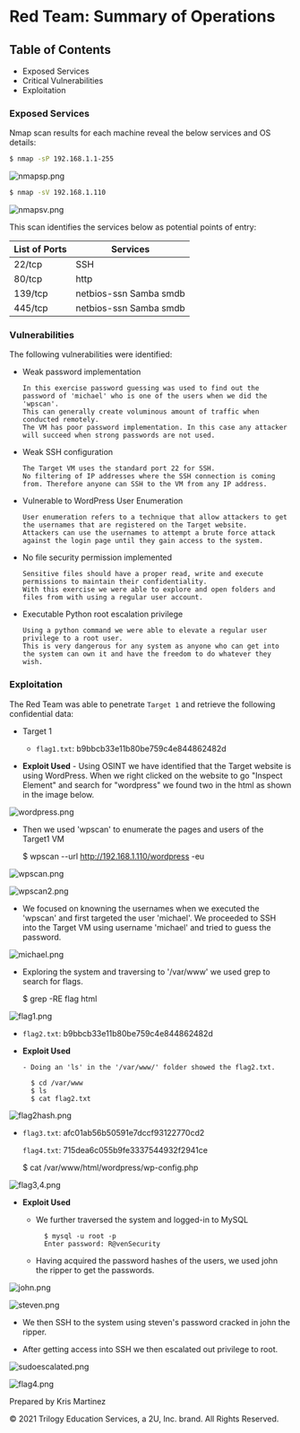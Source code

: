 # Red Team: Summary of Operations

## Table of Contents
- Exposed Services
- Critical Vulnerabilities
- Exploitation

### Exposed Services


Nmap scan results for each machine reveal the below services and OS details:

```bash
$ nmap -sP 192.168.1.1-255
```
![nmapsp.png](https://github.com/krisyslab/ThirdProject/blob/f1352bff20be756a318ad185690589a3d0503887/images/nmapsp.PNG)

```bash
$ nmap -sV 192.168.1.110
```
![nmapsv.png](https://github.com/krisyslab/ThirdProject/blob/3bf8dea1035f77c35cb41acb0eec110af16f806a/images/nmapsv.PNG)


This scan identifies the services below as potential points of entry:

| List of Ports  | Services               | 
|----------------|------------------------|
| 22/tcp         | SSH                    | 
| 80/tcp         | http                   |
| 139/tcp        | netbios-ssn Samba smdb | 
| 445/tcp        | netbios-ssn Samba smdb | 


### Vulnerabilities

The following vulnerabilities were identified:

  - Weak password implementation

        In this exercise password guessing was used to find out the password of 'michael' who is one of the users when we did the 'wpscan'. 
        This can generally create voluminous amount of traffic when conducted remotely.
        The VM has poor password implementation. In this case any attacker will succeed when strong passwords are not used.

  - Weak SSH configuration

        The Target VM uses the standard port 22 for SSH.      
        No filtering of IP addresses where the SSH connection is coming from. Therefore anyone can SSH to the VM from any IP address.

  - Vulnerable to WordPress User Enumeration

        User enumeration refers to a technique that allow attackers to get the usernames that are registered on the Target website.
        Attackers can use the usernames to attempt a brute force attack against the login page until they gain access to the system.

  - No file security permission implemented

        Sensitive files should have a proper read, write and execute permissions to maintain their confidentiality. 
        With this exercise we were able to explore and open folders and files from with using a regular user account. 

  - Executable Python root escalation privilege 

        Using a python command we were able to elevate a regular user privilege to a root user. 
        This is very dangerous for any system as anyone who can get into the system can own it and have the freedom to do whatever they wish.

### Exploitation
 

The Red Team was able to penetrate `Target 1` and retrieve the following confidential data:
- Target 1
  - `flag1.txt`: b9bbcb33e11b80be759c4e844862482d

- **Exploit Used**
      - Using OSINT we have identified that the Target website is using WordPress. 
        When we right clicked on the website to go "Inspect Element" and search for "wordpress" we found two in the html as shown in the image below. 

![wordpress.png](https://github.com/krisyslab/ThirdProject/blob/64820315047f7039a054604e52f37ee6f31d2e16/images/wordpress.PNG)

  - Then we used 'wpscan' to enumerate the pages and users of the Target1 VM

      $ wpscan --url http://192.168.1.110/wordpress -eu

![wpscan.png](https://github.com/krisyslab/ThirdProject/blob/0a8440f1018e4a39d9c0b69f61ee2b9b1ba97567/images/wpscan.PNG)

![wpscan2.png](https://github.com/krisyslab/ThirdProject/blob/0a8440f1018e4a39d9c0b69f61ee2b9b1ba97567/images/wpscan2.PNG)

  - We focused on knowning the usernames when we executed the 'wpscan' and first targeted the user 'michael'. 
        We proceeded to SSH into the Target VM using username 'michael' and tried to guess the password.
      
![michael.png](https://github.com/krisyslab/ThirdProject/blob/1a1ceff35d03fc7adfde5f8a2b9c83830a69e864/images/michael.PNG)

  - Exploring the system and traversing to '/var/www' we used grep to search for flags.

      $ grep -RE flag html

![flag1.png](https://github.com/krisyslab/ThirdProject/blob/b5084ee3fa1d9fd63045ac162e5b6d52f48efad8/images/flag1.PNG)

  - `flag2.txt`: b9bbcb33e11b80be759c4e844862482d
      
- **Exploit Used**

      - Doing an 'ls' in the '/var/www/' folder showed the flag2.txt.

    ```
      $ cd /var/www
      $ ls
      $ cat flag2.txt
    ```
 ![flag2hash.png](https://github.com/krisyslab/ThirdProject/blob/fd6a47e873f21d4f535d415f2c90ae1e43ec76ee/images/flag2hash.PNG)   
      

  - `flag3.txt`: afc01ab56b50591e7dccf93122770cd2

    `flag4.txt`: 715dea6c055b9fe3337544932f2941ce
      
    $ cat /var/www/html/wordpress/wp-config.php

![flag3,4.png](https://github.com/krisyslab/ThirdProject/blob/fd6a47e873f21d4f535d415f2c90ae1e43ec76ee/images/flag3and4.PNG)



- **Exploit Used**

    - We further traversed the system and logged-in to MySQL
      ```
        $ mysql -u root -p
        Enter password: R@venSecurity
      ```  
    - Having acquired the password hashes of the users, we used john the ripper to get the passwords.

![john.png](https://github.com/krisyslab/ThirdProject/blob/c7b8ed403f6e2e27dacb8ec37cde81660db078bb/images/johnfin.PNG)

![steven.png](https://github.com/krisyslab/ThirdProject/blob/c7b8ed403f6e2e27dacb8ec37cde81660db078bb/images/steven.PNG)

  - We then SSH to the system using steven's password cracked in john the ripper.



  - After getting access into SSH we then escalated out privilege to root.

![sudoescalated.png](https://github.com/krisyslab/ThirdProject/blob/c7b8ed403f6e2e27dacb8ec37cde81660db078bb/images/sudoescalated.PNG)

![flag4.png](https://github.com/krisyslab/ThirdProject/blob/fd6a47e873f21d4f535d415f2c90ae1e43ec76ee/images/flag4theend.PNG)

Prepared by Kris Martinez

© 2021 Trilogy Education Services, a 2U, Inc. brand. All Rights Reserved.